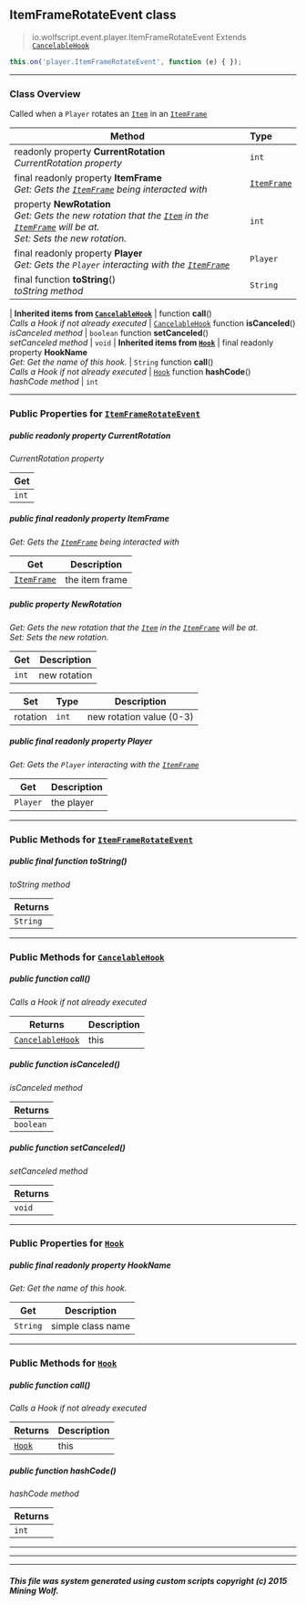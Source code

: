 ## ItemFrameRotateEvent __class__

>io.wolfscript.event.player.ItemFrameRotateEvent
>Extends [`CancelableHook`](../CancelableHook.md)
``` javascript
this.on('player.ItemFrameRotateEvent', function (e) { });
```


---

### Class Overview

Called when a `Player` rotates an [`Item`](../../api/inventory/Item.md) in an [`ItemFrame`](../../api/entity/hanging/ItemFrame.md)

Method | Type   
--- | :--- 
 readonly property __CurrentRotation__ <br> _CurrentRotation property_ | `int`
final readonly property __ItemFrame__ <br> _Get: Gets the [`ItemFrame`](../../api/entity/hanging/ItemFrame.md) being interacted with_ | [`ItemFrame`](../../api/entity/hanging/ItemFrame.md)
  property __NewRotation__ <br> _Get: Gets the new rotation that the [`Item`](../../api/inventory/Item.md) in the [`ItemFrame`](../../api/entity/hanging/ItemFrame.md) will be at.<br>Set: Sets the new rotation._ | `int`
final readonly property __Player__ <br> _Get: Gets the `Player` interacting with the [`ItemFrame`](../../api/entity/hanging/ItemFrame.md)_ | `Player`
final function __toString__() <br> _toString method_ | `String`
 |
__Inherited items from [`CancelableHook`](../CancelableHook.md)__ |
 function __call__() <br> _Calls a Hook if not already executed_ | [`CancelableHook`](../CancelableHook.md)
 function __isCanceled__() <br> _isCanceled method_ | `boolean`
 function __setCanceled__() <br> _setCanceled method_ | `void`
 |
__Inherited items from [`Hook`](../Hook.md)__ |
final readonly property __HookName__ <br> _Get: Get the name of this hook._ | `String`
 function __call__() <br> _Calls a Hook if not already executed_ | [`Hook`](../Hook.md)
 function __hashCode__() <br> _hashCode method_ | `int`







---


### Public Properties for [`ItemFrameRotateEvent`](ItemFrameRotateEvent.md)

##### <a id='currentrotation'></a>public  readonly property __CurrentRotation__

_CurrentRotation property_

Get | 
--- | 
`int` |



##### <a id='itemframe'></a>public final readonly property __ItemFrame__

_Get: Gets the [`ItemFrame`](../../api/entity/hanging/ItemFrame.md) being interacted with_

Get | Description
--- | --- 
[`ItemFrame`](../../api/entity/hanging/ItemFrame.md) | the item frame



##### <a id='newrotation'></a>public   property __NewRotation__

_Get: Gets the new rotation that the [`Item`](../../api/inventory/Item.md) in the [`ItemFrame`](../../api/entity/hanging/ItemFrame.md) will be at.<br>Set: Sets the new rotation._

Get | Description
--- | --- 
`int` | new rotation

Set | Type | Description  
--- | --- | --- 
rotation | `int` | new rotation value (0-3)


##### <a id='player'></a>public final readonly property __Player__

_Get: Gets the `Player` interacting with the [`ItemFrame`](../../api/entity/hanging/ItemFrame.md)_

Get | Description
--- | --- 
`Player` | the player



---

### Public Methods for [`ItemFrameRotateEvent`](ItemFrameRotateEvent.md)

##### <a id='tostring'></a>public final function __toString__()

_toString method_

Returns | 
--- | 
`String` |


---

### Public Methods for [`CancelableHook`](../CancelableHook.md)

##### <a id='call'></a>public  function __call__()

_Calls a Hook if not already executed_

Returns | Description
--- | --- 
[`CancelableHook`](../CancelableHook.md) | this


##### <a id='iscanceled'></a>public  function __isCanceled__()

_isCanceled method_

Returns | 
--- | 
`boolean` |


##### <a id='setcanceled'></a>public  function __setCanceled__()

_setCanceled method_

Returns | 
--- | 
`void` |


---

### Public Properties for [`Hook`](../Hook.md)

##### <a id='hookname'></a>public final readonly property __HookName__

_Get: Get the name of this hook._

Get | Description
--- | --- 
`String` | simple class name



---

### Public Methods for [`Hook`](../Hook.md)

##### <a id='call'></a>public  function __call__()

_Calls a Hook if not already executed_

Returns | Description
--- | --- 
[`Hook`](../Hook.md) | this


##### <a id='hashcode'></a>public  function __hashCode__()

_hashCode method_

Returns | 
--- | 
`int` |


---


---


---


##### This file was system generated using custom scripts copyright (c) 2015 Mining Wolf.
	

